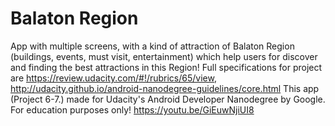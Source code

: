 # Balaton Region
App with multiple screens, with a kind of attraction of 
Balaton Region (buildings, events, must visit, entertainment) which help users for discover and
finding the best attractions in this Region! Full specifications for project are https://review.udacity.com/#!/rubrics/65/view, http://udacity.github.io/android-nanodegree-guidelines/core.html
This app (Project 6-7.) made for Udacity's Android Developer Nanodegree by Google. For education purposes only!
https://youtu.be/GiEuwNjiUI8

